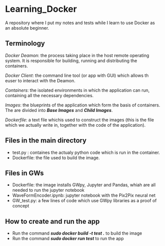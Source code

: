 # Learning_Docker
A repository where I put my notes and tests while I learn to use Docker as an absolute beginner.

## Terminology
*Docker Deamon*: the process taking place in the host remote operating system. It is responsible for building, running and distributing the containers.  

*Docker Client*: the command line tool (or app with GUI) which allows th euser to interact with the Deamon.  

*Containers*: the isolated environments in which the application can run, containing all the necessary dependencies.  

*Images*: the blueprints of the application which form the basis of containers. The are divided into ***Base Images*** and ***Child Images***.  

*Dockerfile*: a text file whichis used to construct the images (this is the file which we actually write in, together with the code of the application).

## Files in the main directory
- test.py : containes the actualy python code which is run in the container.
- Dockerfile: the file used to build the image.

## Files in GWs
- Dockerfile: the image installs GWpy, Jupyter and Pandas, whiah are all needed to run the jupyter notebook
- WaveFormEncoder.ipynb: jupyter notebook with the Pix2Pix neural net 
- GW_test.py: a few lines of code which use GWpy libraries as a proof of concept

## How to create and run the app 
- Run the command ***sudo docker build -t test .*** to build the image
- Run the command ***sudo docker run test*** to run the app
